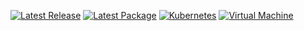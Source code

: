 [![Latest Release](https://badgen.net/badge/Release/3.1/orange)](https://github.com/rgeerkens/Documentation/releases)
[![Latest Package](https://badgen.net/badge/Image/3.0/green)](https://github.com/rgeerkens/Documentation/releases)
[![Kubernetes](https://badgen.net/badge/Platform/Kubernetes/blue)](https://github.com/rgeerkens/Documentation/releases)
[![Virtual Machine](https://badgen.net/badge/Platform/VM/yellow)](https://github.com/rgeerkens/Documentation/releases)